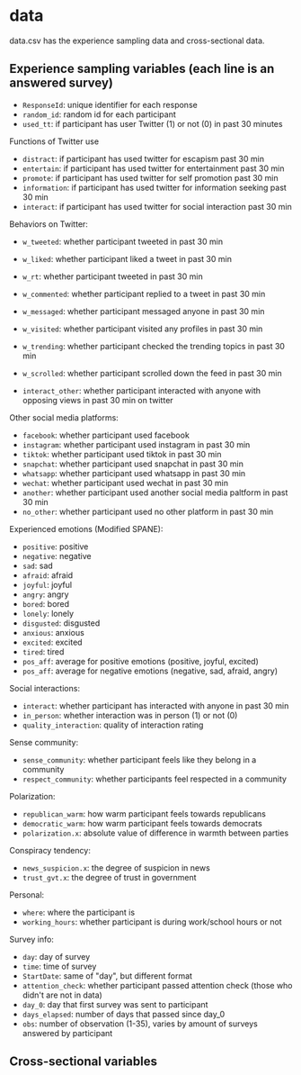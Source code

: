 # data

data.csv has the experience sampling data and cross-sectional data.

## Experience sampling variables (each line is an answered survey)
- `ResponseId`: unique identifier for each response
- `random_id`: random id for each participant
- `used_tt`: if participant has user Twitter (1) or not (0) in past 30 minutes 

Functions of Twitter use
- `distract`: if participant has used twitter for escapism past 30 min
- `entertain`: if participant has used twitter for entertainment past 30 min
- `promote`: if participant has used twitter for self promotion past 30 min
- `information`: if participant has used twitter for information seeking past 30 min
- `interact`: if participant has used twitter for social interaction past 30 min

Behaviors on Twitter:
- `w_tweeted`: whether participant tweeted in past 30 min
- `w_liked`: whether participant liked a tweet in past 30 min
- `w_rt`: whether participant tweeted in past 30 min
- `w_commented`: whether participant replied to a tweet in past 30 min
- `w_messaged`: whether participant messaged anyone in past 30 min
- `w_visited`: whether participant visited any profiles in past 30 min
- `w_trending`: whether participant checked the trending topics in past 30 min
- `w_scrolled`: whether participant scrolled down the feed in past 30 min

- `interact_other`: whether participant interacted with anyone with opposing views in past 30 min on twitter

Other social media platforms:
- `facebook`: whether participant used facebook
- `instagram`: whether participant used instagram in past 30 min
- `tiktok`: whether participant used tiktok in past 30 min
- `snapchat`: whether participant used snapchat in past 30 min
- `whatsapp`: whether participant used whatsapp in past 30 min
- `wechat`: whether participant used wechat in past 30 min
- `another`: whether participant used another social media paltform in past 30 min
- `no_other`: whether participant used no other platform in past 30 min

Experienced emotions (Modified SPANE):
- `positive`: positive
- `negative`: negative
- `sad`: sad
- `afraid`: afraid
- `joyful`: joyful
- `angry`: angry
- `bored`: bored
- `lonely`: lonely
- `disgusted`: disgusted
- `anxious`: anxious
- `excited`: excited
- `tired`: tired
- `pos_aff`: average for positive emotions (positive, joyful, excited)
- `pos_aff`: average for negative emotions (negative, sad, afraid, angry)

Social interactions:
- `interact`: whether participant has interacted with anyone in past 30 min
- `in_person`: whether interaction was in person (1) or not (0)
- `quality_interaction`: quality of interaction rating

Sense community:
- `sense_community`: whether participant feels like they belong in a community
- `respect_community`: whether participants feel respected in a community

Polarization:
- `republican_warm`: how warm participant feels towards republicans
- `democratic_warm`: how warm participant feels towards democrats
- `polarization.x`: absolute value of difference in warmth between parties

Conspiracy tendency:
- `news_suspicion.x`: the degree of suspicion in news
- `trust_gvt.x`: the degree of trust in government

Personal:
- `where`: where the participant is
- `working_hours`: whether participant is during work/school hours or not

Survey info:
- `day`: day of survey
- `time`: time of survey
- `StartDate`: same of "day", but different format
- `attention_check`: whether participant passed attention check (those who didn't are not in data)
- `day_0`: day that first survey was sent to participant
- `days_elapsed`: number of days that passed since day_0
- `obs`: number of observation (1-35), varies by amount of surveys answered by participant

## Cross-sectional variables











